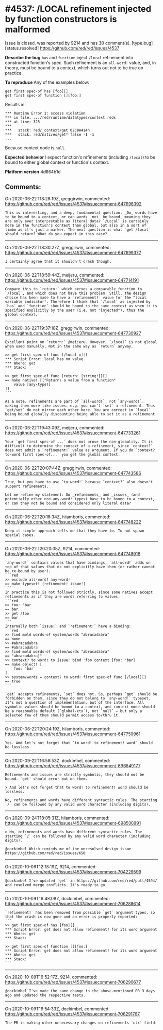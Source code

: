 
#4537: /LOCAL refinement injected by function constructors is malformed
================================================================================
Issue is closed, was reported by 9214 and has 30 comment(s).
[type.bug] [status.resolved]
<https://github.com/red/red/issues/4537>

**Describe the bug**
`has` and `function` inject `/local` refinement into constructed function's spec. Such refinement is an `all-word!` value, and, in theory, must be bound to a context, which turns out not to be true on practice.

**To reproduce**
Any of the examples below:
```red
get first spec-of has [foo][]
get first spec-of function [][foo:]
```
Results in:
```red
*** Runtime Error 1: access violation
*** in file: .../red/runtime/datatypes/context.reds
*** at line: 325
***
***   stack: red/_context/get 02C8A414h
***   stack: red/natives/get* false -1 -1
...
```

Because context node is `null`.

**Expected behavior**
I expect function's refinements (including `/local`) to be bound to either global context or function's context.

**Platform version**
4d864b1d



Comments:
--------------------------------------------------------------------------------

On 2020-06-22T18:28:19Z, greggirwin, commented:
<https://github.com/red/red/issues/4537#issuecomment-647698392>

    This is interesting, and a deep, fundamental question. _Do_ words have to be bound to a context, or can words _not_ be bound, meaning they are only ever interpretable as literal data? `/Local` is certainly more in the function's context than global, but also in a sort of limbo as it's just a marker. The next question is what `get /local` should return? What do you expect in this case?

--------------------------------------------------------------------------------

On 2020-06-22T18:30:27Z, greggirwin, commented:
<https://github.com/red/red/issues/4537#issuecomment-647699377>

    I certainly agree that it shouldn't crash though.

--------------------------------------------------------------------------------

On 2020-06-22T18:59:44Z, meijeru, commented:
<https://github.com/red/red/issues/4537#issuecomment-647714191>

    Compare this to `return:` which serves a comparable function to `/local`, and which does not have this problem. Still, the design choice has been made to have a `refinement!` value for the "local variable indicator". Therefore I think that `/local` as injected by `has` and `function` should be bound to the same context as when it is specified explicitly by the user (i.e. not "injected"), thus the global context.

--------------------------------------------------------------------------------

On 2020-06-22T19:37:18Z, greggirwin, commented:
<https://github.com/red/red/issues/4537#issuecomment-647730927>

    Excellent point on `return:` @meijeru. However, `/local` is not global when used manually. Not in the same way as `return` anyway.
    ```
    >> get first spec-of func [/local x][]
    *** Script Error: local has no value
    *** Where: get
    *** Stack:  
    
    >> get first spec-of func [return: [string!]][]
    == make native! [["Returns a value from a function" 
        value [any-type!]
    ]]
    ```
    
    As a note, refinements are part of `all-word!`, not `any-word!`, making them more like issues. e.g. you can't `set` a refinement. Thus `get/set` do not mirror each other here. You are correct in `local` being bound globally discounting being able to set it as a refinement.

--------------------------------------------------------------------------------

On 2020-06-22T19:43:09Z, meijeru, commented:
<https://github.com/red/red/issues/4537#issuecomment-647733261>

    Your `get first spec-of ...` does not prove the non-globality. It is difficult to determine the context of a refinement, since `context?` does not admit a `refinement!` value as argument. If you do `context? to-word first spec-of...` you get the global context.

--------------------------------------------------------------------------------

On 2020-06-22T20:07:44Z, greggirwin, commented:
<https://github.com/red/red/issues/4537#issuecomment-647743586>

    True, but you have to use `to word!` because `context?` also doesn't support refinements.
    
    Let me refine my statement: Do _refinements_ and _issues_ (and potentially other non-any-word! types) have to be bound to a context, or can they not be bound and considered only literal data?

--------------------------------------------------------------------------------

On 2020-06-22T20:18:34Z, hiiamboris, commented:
<https://github.com/red/red/issues/4537#issuecomment-647748222>

    Keep it simple approach tells me that they have to. To not spawn special cases.

--------------------------------------------------------------------------------

On 2020-06-22T20:20:05Z, 9214, commented:
<https://github.com/red/red/issues/4537#issuecomment-647748918>

    `any-word!` contains values that have bindings, `all-word!` adds on top of that values that do not explicitly have them (or rather cannot be re-bound by user).
    ```red
    >> exclude all-word! any-word!
    == make typeset! [refinement! issue!]
    ```
    In practice this is not followed strictly, since some natives accept refinements as if they are words referring to values.
    ```red
    >> foo: 'bar
    == bar
    >> get /foo
    == bar
    ```
    Internally both `issue!` and `refinement!` have a binding:
    ```red
    >> find mold words-of system/words "abracadabra"
    == none
    >> #abracadabra
    == #abracadabra
    >> find mold words-of system/words "abracadabra"
    == "abracadabra]"
    >> context? to word! to issue! bind 'foo context [foo: 'bar] 
    == make object! [
        foo: 'bar
    ]
    >> system/words = context? to word! first spec-of func [/local][]
    == true
    ```
    
    `get` accepts refinements, `set` does not. So, perhaps `get` should be forbidden on them, since they do not belong to `any-word!` typeset. It's not a question of implementation, but of the interface. All symbolic values should be bound to a context, and context node should be a reasonable default (`global-ctx`), not `null` — but only a selected few of them should permit access to/thru it.

--------------------------------------------------------------------------------

On 2020-06-22T20:24:19Z, hiiamboris, commented:
<https://github.com/red/red/issues/4537#issuecomment-647750961>

    Yes. And let's not forget that `to word! to refinement! word` should be lossless.

--------------------------------------------------------------------------------

On 2020-09-22T16:56:53Z, dockimbel, commented:
<https://github.com/red/red/issues/4537#issuecomment-696849177>

    Refinements and issues are strictly symbolic, they should not be bound. `get` should error out on them.
    
    > And let's not forget that to word! to refinement! word should be lossless.
    
    No, refinements and words have different syntactic rules. The starting `/` can be followed by any valid word character (including digits).

--------------------------------------------------------------------------------

On 2020-09-24T18:05:31Z, hiiamboris, commented:
<https://github.com/red/red/issues/4537#issuecomment-698500991>

    > No, refinements and words have different syntactic rules. The starting `/` can be followed by any valid word character (including digits).
    
    @dockimbel Which reminds me of the unresolved design issue https://github.com/red/red/issues/650

--------------------------------------------------------------------------------

On 2020-10-06T12:18:19Z, 9214, commented:
<https://github.com/red/red/issues/4537#issuecomment-704229599>

    @dockimbel I've updated `get` in https://github.com/red/red/pull/4594/ and resolved merge conflicts. It's ready to go.

--------------------------------------------------------------------------------

On 2020-10-09T16:48:08Z, dockimbel, commented:
<https://github.com/red/red/issues/4537#issuecomment-706288614>

    `refinement!` has been removed from possible `get` argument types, so that the crash is now gone and an error is properly reported:
    ```
    >> get first spec-of has [foo][]
    *** Script Error: get does not allow refinement! for its word argument
    *** Where: get
    *** Stack:  
    
    >> get first spec-of function [][foo:]
    *** Script Error: get does not allow refinement! for its word argument
    *** Where: get
    *** Stack:  
    ```

--------------------------------------------------------------------------------

On 2020-10-09T16:52:17Z, 9214, commented:
<https://github.com/red/red/issues/4537#issuecomment-706290677>

    @dockimbel I've made the same change in the above-mentioned PR 3 days ago and updated the respective tests.

--------------------------------------------------------------------------------

On 2020-10-09T16:54:33Z, dockimbel, commented:
<https://github.com/red/red/issues/4537#issuecomment-706291767>

    The PR is making other unnecessary changes on refinements `ctx` field.


